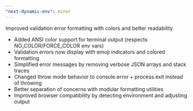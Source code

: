 ```yaml
---
"next-dynamic-env": minor
---
```


Improved validation error formatting with colors and better readability

- Added ANSI color support for terminal output (respects NO_COLOR/FORCE_COLOR env vars)
- Validation errors now display with emoji indicators and colored formatting
- Simplified error messages by removing verbose JSON arrays and stack traces
- Changed throw mode behavior to console.error + process.exit instead of throwing
- Better separation of concerns with modular formatting utilities
- Improved browser compatibility by detecting environment and adjusting output